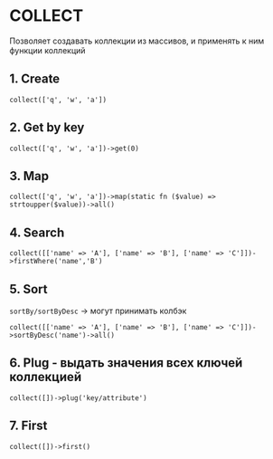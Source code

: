 # COLLECT

Позволяет создавать коллекции из массивов, и применять к ним функции коллекций

## 1. Create
`collect(['q', 'w', 'a'])`

## 2. Get by key
`collect(['q', 'w', 'a'])->get(0)`

## 3. Map

`collect(['q', 'w', 'a'])->map(static fn ($value) => strtoupper($value))->all()`

## 4. Search

`collect([['name' => 'A'], ['name' => 'B'], ['name' => 'C']])->firstWhere('name','B')`

## 5. Sort
`sortBy/sortByDesc` -> могут принимать колбэк

`collect([['name' => 'A'], ['name' => 'B'], ['name' => 'C']])->sortByDesc('name')->all()`

## 6. Plug - выдать значения всех ключей коллекцией

`collect([])->plug('key/attribute')`

## 7. First

`collect([])->first()`
